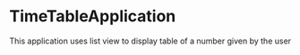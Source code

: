 # TimeTableApplication
 This application uses list view to display table of a number given by the user
